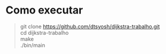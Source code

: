 # Como executar

> git clone https://github.com/dtsyosh/dijkstra-trabalho.git<br>
> cd dijkstra-trabalho<br>
> make<br>
> ./bin/main<br>


